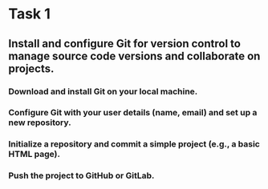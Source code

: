 # Task 1
## Install and configure Git for version control to manage source code versions and collaborate on projects.
### Download and install Git on your local machine.
### Configure Git with your user details (name, email) and set up a new repository.
### Initialize a repository and commit a simple project (e.g., a basic HTML page).
### Push the project to GitHub or GitLab.
